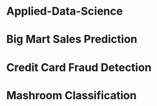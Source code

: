 # Applied-Data-Science
# Big Mart Sales Prediction
# Credit Card Fraud Detection
# Mashroom Classification 
